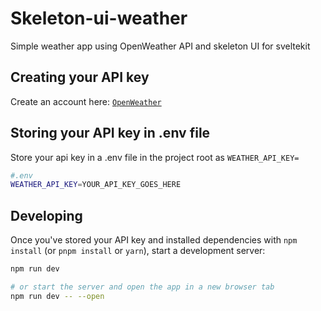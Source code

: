 # Skeleton-ui-weather

Simple weather app using OpenWeather API and skeleton UI for sveltekit

## Creating your API key

Create an account here: [`OpenWeather`]([https://platform.openai.com/docs/overview](https://openweathermap.org/api))

## Storing your API key in .env file

Store your api key in a .env file in the project root as `WEATHER_API_KEY=`

```bash
#.env
WEATHER_API_KEY=YOUR_API_KEY_GOES_HERE
```

## Developing

Once you've stored your API key and installed dependencies with `npm install` (or `pnpm install` or `yarn`), start a development server:

```bash
npm run dev

# or start the server and open the app in a new browser tab
npm run dev -- --open
```
